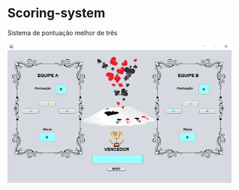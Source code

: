 # Scoring-system
 Sistema de pontuação melhor de três
<p align="center">
	
  <img alt="Index Page" src="./src/mapaprogsistm1/index.png">
 
</p>
